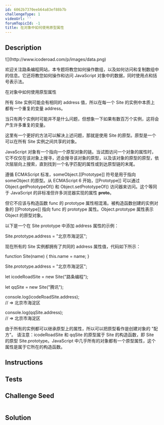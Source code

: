 ```yaml
---
id: 6062b7370eeb64a83ef88b7b
challengeType: 1
videoUrl: ''
forumTopicId: -1
title: 在对象中如何使用原型属性
---
```


## Description
<section id='description'>
![](http://www.icoderoad.com/p/images/data.png)

欢迎关注路条编程网站，本专题将教您如何操作数组，以及如何访问和复制数组中的信息。它还将教您如何操作和访问 JavaScript 对象中的数据，同时使用点和括号表示法。

在对象中如何使用原型属性

所有 Site 实例可能会有相同的 address 值，所以在每一个 Site 的实例中本质上都有一个重复的变量 address。

当只有两个实例时可能并不是什么问题，但想象一下如果有数百万个实例，这将会产生许多重复的变量。

这里有一个更好的方法可以解决上述问题，那就是使用 Site 的原型。原型是一个可以在所有 Site 实例之间共享的对象。

JavaScript 对象有一个指向一个原型对象的链。当试图访问一个对象的属性时，它不仅仅在该对象上搜寻，还会搜寻该对象的原型，以及该对象的原型的原型，依次层层向上搜索，直到找到一个名字匹配的属性或到达原型链的末尾。

遵循 ECMAScript 标准，someObject.[[Prototype]] 符号是用于指向 someObject 的原型。从 ECMAScript 6 开始，[[Prototype]] 可以通过 Object.getPrototypeOf() 和 Object.setPrototypeOf() 访问器来访问。这个等同于 JavaScript 的非标准但许多浏览器实现的属性 __proto__。

但它不应该与构造函数 func 的 prototype 属性相混淆。被构造函数创建的实例对象的 [[Prototype]] 指向 func 的 prototype 属性。Object.prototype 属性表示 Object 的原型对象。

以下是一个在 Site prototype 中添加 address 属性的示例：

Site.prototype.address = "北京市海淀区";

现在所有的 Site 实例都拥有了共同的 address 属性值，代码如下所示：

function Site(name) {
  this.name  = name;
}

Site.prototype.address = "北京市海淀区";

let icodeRoadSite = new Site("路条编程");

let qqSite = new Site("腾讯");


console.log(icodeRoadSite.address);  
// => 北京市海淀区

console.log(qqSite.address);  
// => 北京市海淀区

由于所有的实例都可以继承原型上的属性，所以可以把原型看作是创建对象的 "配方"。 请注意：icodeRoadSite 和 qqSite 的原型属于 Site 的构造函数，即 Site 的原型 Site.prototype。JavaScript 中几乎所有的对象都有一个原型属性，这个属性是属于它所在的构造函数。


</section>

## Instructions
<section id='instructions'>

</section>

## Tests
<section id='tests'>

</section>

## Challenge Seed
<section id='challengeSeed'>

<div id='js-seed'>

```js

```

</div>



</section>

## Solution
<section id='solution'>


</section>
